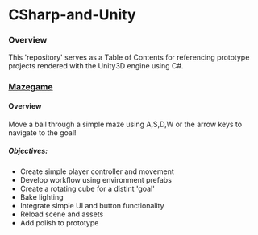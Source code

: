 # CSharp-and-Unity
### Overview
This 'repository' serves as a Table of Contents for referencing prototype projects rendered with the Unity3D engine using C#.

### [Mazegame](https://github.com/BrooksRadtke/MazeGame)
#### Overview
Move a ball through a simple maze using A,S,D,W or the arrow keys to navigate to the goal!
##### Objectives:
* Create simple player controller and movement
* Develop workflow using environment prefabs
* Create a rotating cube for a distint 'goal'
* Bake lighting
* Integrate simple UI and button functionality
* Reload scene and assets
* Add polish to prototype
